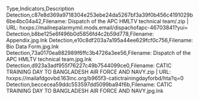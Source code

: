 Type,Indicators,Description
Detection,c87e8d369a9718304e253ebe24da5267bf3a39f0b456c4191029b6be4bc04a42,Filename: Dispatch of the APC HMLTV technical team/.zip | URL: hxxps://mailnepalarmymil.mods.email/dispachofapc-46703841?yui=
Detection,b8be125e6f496b0d5856fd4c2b59d778,Filename: Appendix.jpg.lnk
Detection,e10c8df203a7a195a44ee629fcf0c756,Filename: Bio Data Form.jpg.lnk
Detection,73a0170ea882989f6ffc3b4726a3ee56,Filename: Dispatch of the APC HMLTV technical team.jpg.lnk
Detection,d923a3adf955f76227c49b7544099ce0,Filename: CATIC TRAINING DAY TO BANGLADESH AIR FORCE AND NAVY.zip | URL: hxxps://mailafdgovbd.163inc.org/b965f3-catictrainingdayforbd/hta?q=0
Detection,beccecea59ddc553597dd5099ba94f6b,Filename: CATIC TRAINING DAY TO BANGLADESH AIR FORCE AND NAVY.jpg.lnk
